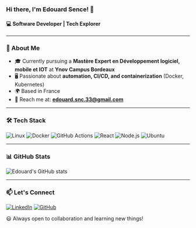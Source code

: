 ### Hi there, I'm Edouard Sence! 👋

#### 💻 Software Developer | Tech Explorer

---

### 🚀 About Me
- 🎓 Currently pursuing a **Mastère Expert en Développement logiciel, mobile et IOT** at **Ynov Campus Bordeaux**
- 🖥️ Passionate about **automation, CI/CD, and containerization** (Docker, Kubernetes)
- 🌍 Based in France
- 📧 Reach me at: **edouard.snc.33@gmail.com**

---

### 🛠️ Tech Stack
![Linux](https://img.shields.io/badge/Linux-FCC624?style=for-the-badge&logo=linux&logoColor=black)
![Docker](https://img.shields.io/badge/Docker-2496ED?style=for-the-badge&logo=docker&logoColor=white)
![GitHub Actions](https://img.shields.io/badge/GitHub_Actions-2088FF?style=for-the-badge&logo=github-actions&logoColor=white)
![React](https://img.shields.io/badge/React-61DAFB?style=for-the-badge&logo=react&logoColor=black)
![Node.js](https://img.shields.io/badge/Node.js-339933?style=for-the-badge&logo=nodedotjs&logoColor=white)
![Ubuntu](https://img.shields.io/badge/Ubuntu-EE6C00?style=for-the-badge&logo=ubuntu&logoColor=white)

---

### 📊 GitHub Stats
![Edouard's GitHub stats](https://github-readme-stats.vercel.app/api?username=EdouardSence&show_icons=true&theme=tokyonight)

---

### 📫 Let's Connect
[![LinkedIn](https://img.shields.io/badge/LinkedIn-0A66C2?style=for-the-badge&logo=linkedin&logoColor=white)](https://www.linkedin.com/in/edouardsence)
[![GitHub](https://img.shields.io/badge/GitHub-181717?style=for-the-badge&logo=github&logoColor=white)](https://github.com/EdouardSence)

😃 Always open to collaboration and learning new things!
